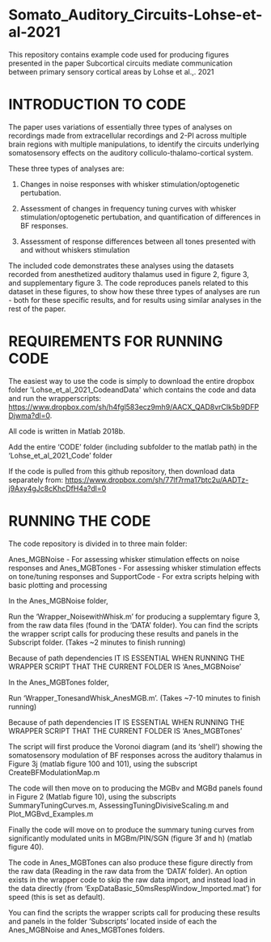 # Somato_Auditory_Circuits-Lohse-et-al-2021
This repository contains example code used for producing figures presented in the paper Subcortical circuits mediate communication between primary sensory cortical areas by Lohse et al.,. 2021


# INTRODUCTION TO CODE

The paper uses variations of essentially three types of analyses on recordings made from extracellular recordings and 2-PI across multiple brain regions with multiple manipulations, to identify the circuits underlying somatosensory effects on the auditory colliculo-thalamo-cortical system.

These three types of analyses are:

1. Changes in noise responses with whisker stimulation/optogenetic pertubation.

2. Assessment of changes in frequency tuning curves with whisker stimulation/optogenetic pertubation, and quantification of differences in BF responses.

3. Assessment of response differences between all tones presented with and without whiskers stimulation


The included code demonstrates these analyses using the datasets recorded from anesthetized auditory thalamus used in figure 2, figure 3, and supplementary figure 3. 
The code reproduces panels related to this dataset in these figures, to show how these three types of analyses are run - both for these specific results, and for results using similar analyses in the rest of the paper.

# REQUIREMENTS FOR RUNNING CODE

The easiest way to use the code is simply to download the entire dropbox folder 'Lohse_et_al_2021_CodeandData' which contains the code and data and run the wrapperscripts: https://www.dropbox.com/sh/h4fgl583ecz9mh9/AACX_QAD8vrCIk5b9DFPDjwma?dl=0.

All code is written in Matlab 2018b.

Add the entire ‘CODE’ folder (including subfolder to the matlab path) in the ‘Lohse_et_al_2021_Code’ folder

If the code is pulled from this github repository, then download data separately from: https://www.dropbox.com/sh/77lf7rma17btc2u/AADTz-j9Axy4gJc8cKhcDfH4a?dl=0


# RUNNING THE CODE

The code repository is divided in to three main folder: 

Anes_MGBNoise - For assessing whisker stimulation effects on noise responses
and
Anes_MGBTones - For assessing whisker stimulation effects on tone/tuning responses
and
SupportCode - For extra scripts helping with basic plotting and processing

In the Anes_MGBNoise folder, 

Run the ‘Wrapper_NoisewithWhisk.m’ for producing a supplemtary figure 3, from the raw data files (found in the ‘DATA’ folder). You can find the scripts the wrapper script calls for producing these results and panels in the Subscript folder. (Takes ~2 minutes to finish running)

Because of path dependencies IT IS ESSENTIAL WHEN RUNNING THE WRAPPER SCRIPT THAT THE CURRENT FOLDER IS ‘Anes_MGBNoise’

In the Anes_MGBTones folder, 

Run ‘Wrapper_TonesandWhisk_AnesMGB.m’. (Takes ~7-10 minutes to finish running)

Because of path dependencies IT IS ESSENTIAL WHEN RUNNING THE WRAPPER SCRIPT THAT THE CURRENT FOLDER IS ‘Anes_MGBTones’

The script will first produce the Voronoi diagram (and its ‘shell’) showing the somatosensory modulation of BF responses across the auditory thalamus in Figure 3j (matlab figure 100 and 101), using the subscript CreateBFModulationMap.m

The code will then move on to producing the MGBv and MGBd panels found in Figure 2 (Matlab figure 10), using the subscripts SummaryTuningCurves.m, AssessingTuningDivisiveScaling.m and Plot_MGBvd_Examples.m

Finally the code will move on to produce the summary tuning curves from significantly modulated units in MGBm/PIN/SGN (figure 3f and h) (matlab figure 40).

The code in Anes_MGBTones can also produce these figure directly from the raw data (Reading in the raw data from the ‘DATA’ folder). An option exists in the wrapper code to skip the raw data import, and instead load in the data directly (from ‘ExpDataBasic_50msRespWindow_Imported.mat’) for speed (this is set as default).

You can find the scripts the wrapper scripts call for producing these results and panels in the folder ’Subscripts’ located inside of each the Anes_MGBNoise and Anes_MGBTones folders. 

